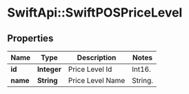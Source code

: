 # SwiftApi::SwiftPOSPriceLevel

## Properties
Name | Type | Description | Notes
------------ | ------------- | ------------- | -------------
**id** | **Integer** | Price Level Id | Int16. | 
**name** | **String** | Price Level Name | String. | 


